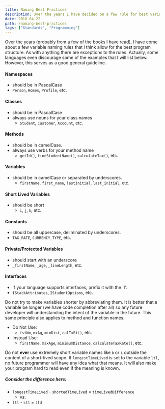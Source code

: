 ```yaml
---
title: Naming Best Practices
description: Over the years I have decided on a few rule for best variable naming which I have outlined here.
date: 2018-04-22
path: /naming-best-practices
tags: ["Standards", "Programming"]
---
```


Over the years (probably from a few of the books I have read), I have come about a few variable naming rules that I think allow for the best program structure. As with anything there are exceptions to the rules. Actually, some languages even discourage some of the examples that I will list below. However, this serves as a good general guideline.

#### Namespaces
* should be in PascalCase
* `Person`, `Homes`, `Profile`, etc.

#### Classes
* should be in PascalCase
* always use nouns for your class names
  * `Student`, `Customer`, `Account`, etc.

#### Methods
* should be in camelCase.
* always use verbs for your method name
  * `getId()`, `findStudentName()`, `calculateTax()`, etc.

#### Variables
* should be in camelCase or separated by underscores.
  * `firstName`, `first_name`, `lastInitial`, `last_initial`, etc.

#### Short Lived Variables
* should be short
  * `i`, `j`, `k`, etc.

#### Constants
* should be all uppercase, deliminated by underscores.
* `TAX_RATE`, `CURRENCY_TYPE`, etc.

#### Private/Protected Variables
* should start with an underscore
* `_firstName`, `_age`, `_lineLength`, etc.

#### Interfaces
* If your language supports interfaces, prefix it with the 'I'.
* `IStackAttributes`, `IStudentOptions`, etc.

Do not try to make variables shorter by abbreviating them. It is better that a variable be longer (we have code completion after all) so any future developer will understanding the intent of the variable in the future. This same principle also applies to method and function names.

* Do Not Use:
  * `fstNm`, `mxAg`, `minDist`, `calTxRt()`, etc.
* Instead Use:
  * `firstName`, `maxAge`, `minimumDistance`, `calculateTaxRate()`, etc.

Do not **ever** use extremely short variable names like `b` or `i` outside the content of a short-lived scope. If `longestTimeLived` is set to the variable `ltl`, no future programmer will have any idea what that means. It will also make your program hard to read even if the meaning is known.

##### Consider the difference here:
* `longestTimeLived` - `shortedTimeLived` = `timeLivedDifference`
  * vs:
* `ltl` - `stl` = `tld`